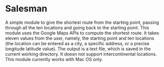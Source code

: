 # Salesman
A simple module to give the shortest route from the starting point, passing through all the ten locations and going back to the starting point.
This module uses the Google Maps APIs to compute the shortest route.
It takes eleven values from the user, namely, the starting point and ten locations (the location can be entered as a city, a specific address, or a precise longitude latitude value).
The output is a text file, which is saved in the current working directory.
It doesn not support intercontinental locations.
This module currently works with Mac OS only.
